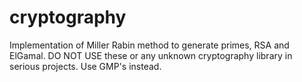 # cryptography
Implementation of Miller Rabin method to generate primes, RSA and ElGamal.
DO NOT USE these or any unknown cryptography library in serious projects. Use GMP's instead.
